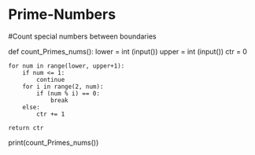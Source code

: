 # Prime-Numbers
#Count special numbers between boundaries

def count_Primes_nums():
    lower = int (input())
    upper = int (input())
    ctr = 0
    
    for num in range(lower, upper+1):
        if num <= 1:
            continue
        for i in range(2, num):
            if (num % i) == 0:
                break
        else:
            ctr += 1

    return ctr


print(count_Primes_nums())
